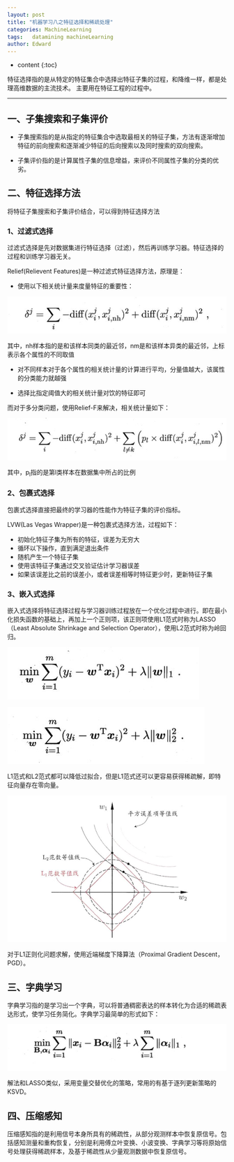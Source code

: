 ```yaml
---
layout: post
title: "机器学习八之特征选择和稀疏处理"
categories: MachineLearning
tags:   datamining machineLearning 
author: Edward
---
```


* content
{:toc}

特征选择指的是从特定的特征集合中选择出特征子集的过程，和降维一样，都是处理高维数据的主流技术。 主要用在特征工程的过程中。

--------------------

## 一、子集搜索和子集评价

- 子集搜索指的是从指定的特征集合中选取最相关的特征子集，方法有逐渐增加特征的前向搜索和逐渐减少特征的后向搜索以及同时搜索的双向搜索。

- 子集评价指的是计算属性子集的信息增益，来评价不同属性子集的分类的优劣。

## 二、特征选择方法

将特征子集搜索和子集评价结合，可以得到特征选择方法

### 1、过滤式选择

过滤式选择是先对数据集进行特征选择（过滤），然后再训练学习器。特征选择的过程和训练学习器无关。

Relief(Relievent Features)是一种过滤式特征选择方法，原理是：
- 使用以下相关统计量来度量特征的重要性：

![Relief相关统计量](https://raw.githubusercontent.com/isEdwardTang/Blog/gh-pages/images/Relief-correlation-statistic.JPG)

其中，nh样本指的是和该样本同类的最近邻，nm是和该样本异类的最近邻，上标表示各个属性的不同取值

- 对不同样本对于各个属性的相关统计量的计算进行平均，分量值越大，该属性的分类能力就越强

- 选择比指定阈值大的相关统计量对饮的特征即可

而对于多分类问题，使用Relief-F来解决，相关统计量如下：

![Relief-F相关统计量](https://raw.githubusercontent.com/isEdwardTang/Blog/gh-pages/images/Relief-F-correlation-statistic.JPG)

其中，p<sub>l</sub>指的是第l类样本在数据集中所占的比例

### 2、包裹式选择

包裹式选择直接把最终的学习器的性能作为特征子集的评价指标。

LVW(Las Vegas Wrapper)是一种包裹式选择方法，过程如下：

- 初始化特征子集为所有的特征，误差为无穷大
- 循环以下操作，直到满足退出条件
- 随机产生一个特征子集
- 使用该特征子集通过交叉验证估计学习器误差
- 如果该误差比之前的误差小，或者误差相等时特征更少时，更新特征子集

### 3、嵌入式选择

嵌入式选择将特征选择过程与学习器训练过程放在一个优化过程中进行。即在最小化损失函数的基础上，再加上一个正则项，该正则项使用L1范式时称为LASSO（Least Absolute Shrinkage and Selection Operator），使用L2范式时称为岭回归。

![LASSO](https://raw.githubusercontent.com/isEdwardTang/Blog/gh-pages/images/LASSO.JPG)<br />

![岭回归](https://raw.githubusercontent.com/isEdwardTang/Blog/gh-pages/images/ridge-regression.JPG)

L1范式和L2范式都可以降低过拟合，但是L1范式还可以更容易获得稀疏解，即特征向量存在零向量。

![L2范式得到稀疏解](https://raw.githubusercontent.com/isEdwardTang/Blog/gh-pages/images/L2-sparse.JPG)

对于L1正则化问题求解，使用近端梯度下降算法（Proximal Gradient Descent，PGD）。

## 三、字典学习

字典学习指的是学习出一个字典，可以将普通稠密表达的样本转化为合适的稀疏表达形式，使学习任务简化。字典学习最简单的形式如下：

![字典学习形式](https://raw.githubusercontent.com/isEdwardTang/Blog/gh-pages/images/dict-learning-model.JPG)

解法和LASSO类似，采用变量交替优化的策略，常用的有基于逐列更新策略的KSVD。

## 四、压缩感知

压缩感知指的是利用信号本身所具有的稀疏性，从部分观测样本中恢复原信号。包括感知测量和重构恢复，分别是利用傅立叶变换、小波变换、字典学习等将原始信号处理获得稀疏样本，及基于稀疏性从少量观测数据中恢复原信号。
